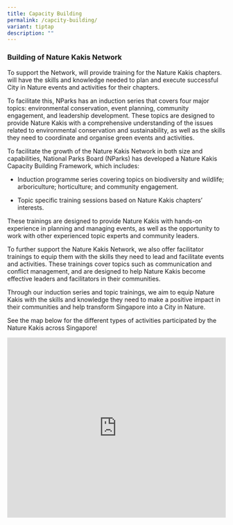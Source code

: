```yaml
---
title: Capacity Building
permalink: /capcity-building/
variant: tiptap
description: ""
---
```

<h3>Building of Nature Kakis Network</h3><p>To support the Network, will provide training for the Nature Kakis chapters. will have the skills and knowledge needed to plan and execute successful City in Nature events and activities for their chapters.<br></p><p>To facilitate this, NParks has an induction series that covers four major topics: environmental conservation, event planning, community engagement, and leadership development. These topics are designed to provide Nature Kakis with a comprehensive understanding of the issues related to environmental conservation and sustainability, as well as the skills they need to coordinate and organise green events and activities.</p><p>To facilitate the growth of the Nature Kakis Network in both size and capabilities, National Parks Board (NParks) has developed a Nature Kakis Capacity Building Framework, which includes:</p><ul data-tight="true" class="tight"><li><p>Induction programme series covering topics on biodiversity and wildlife; arboriculture; horticulture; and community engagement.</p></li><li><p>Topic specific training sessions based on Nature Kakis chapters’ interests.</p></li></ul><p>These trainings are designed to provide Nature Kakis with hands-on experience in planning and managing events, as well as the opportunity to work with other experienced topic experts and community leaders.</p><p>To further support the Nature Kakis Network, we also offer facilitator trainings to equip them with the skills they need to lead and facilitate events and activities. These trainings cover topics such as communication and conflict management, and are designed to help Nature Kakis become effective leaders and facilitators in their communities.</p><p>Through our induction series and topic trainings, we aim to equip Nature Kakis with the skills and knowledge they need to make a positive impact in their communities and help transform Singapore into a City in Nature.</p><p>See the map below for the different types of activities participated by the Nature Kakis across Singapore!</p><div class="iframe-wrapper"><iframe height="415px" width="100%" allowfullscreen="true" frameborder="0" src="https://www.google.com/maps/d/u/1/embed?mid=1xB2GeN8Wj2qN60d2J8eJ411K3Qsv0X4&amp;ehbc=2E312F&amp;noprof=1"></iframe></div>